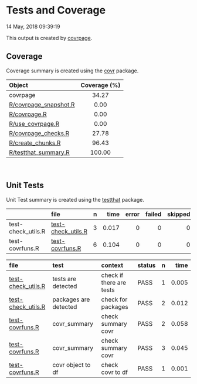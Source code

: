 Tests and Coverage
================
14 May, 2018 09:39:19

This output is created by
[covrpage](https://github.com/yonicd/covrpage).

## Coverage

Coverage summary is created using the
[covr](https://github.com/r-lib/covr) package.

| Object                                             | Coverage (%) |
| :------------------------------------------------- | :----------: |
| covrpage                                           |    34.27     |
| [R/covrpage\_snapshot.R](../R/covrpage_snapshot.R) |     0.00     |
| [R/covrpage.R](../R/covrpage.R)                    |     0.00     |
| [R/use\_covrpage.R](../R/use_covrpage.R)           |     0.00     |
| [R/covrpage\_checks.R](../R/covrpage_checks.R)     |    27.78     |
| [R/create\_chunks.R](../R/create_chunks.R)         |    96.43     |
| [R/testthat\_summary.R](../R/testthat_summary.R)   |    100.00    |

<br>

## Unit Tests

Unit Test summary is created using the
[testthat](https://github.com/r-lib/testthat)
package.

|                     | file                                               | n |  time | error | failed | skipped | warning |
| ------------------- | :------------------------------------------------- | -: | ----: | ----: | -----: | ------: | ------: |
| test-check\_utils.R | [test-check\_utils.R](testthat/test-check_utils.R) | 3 | 0.017 |     0 |      0 |       0 |       0 |
| test-covrfuns.R     | [test-covrfuns.R](testthat/test-covrfuns.R)        | 6 | 0.104 |     0 |      0 |       0 |       0 |

| file                                               | test                  | context                  | status | n |  time |
| :------------------------------------------------- | :-------------------- | :----------------------- | :----- | -: | ----: |
| [test-check\_utils.R](testthat/test-check_utils.R) | tests are detected    | check if there are tests | PASS   | 1 | 0.005 |
| [test-check\_utils.R](testthat/test-check_utils.R) | packages are detected | check for packages       | PASS   | 2 | 0.012 |
| [test-covrfuns.R](testthat/test-covrfuns.R)        | covr\_summary         | check summary covr       | PASS   | 2 | 0.058 |
| [test-covrfuns.R](testthat/test-covrfuns.R)        | covr\_summary         | check summary covr       | PASS   | 3 | 0.045 |
| [test-covrfuns.R](testthat/test-covrfuns.R)        | covr object to df     | check covr to df         | PASS   | 1 | 0.001 |
